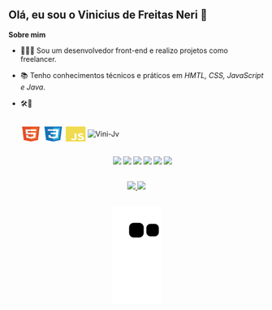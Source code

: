 ## Olá, eu sou o Vinicius de Freitas Neri 🤖

**Sobre mim**

- 🧑🏽‍💻 Sou um desenvolvedor front-end e realizo projetos como freelancer.
- 📚 Tenho conhecimentos técnicos e práticos em *HMTL, CSS, JavaScript e Java*.
- 🛠️🔧
  <div style="display: inline_block"><br>
  <img align="center" alt="Vini-HTML" height="30" width="40" src="https://raw.githubusercontent.com/devicons/devicon/master/icons/html5/html5-original.svg">
  <img align="center" alt="Vini-CSS" height="30" width="40" src="https://raw.githubusercontent.com/devicons/devicon/master/icons/css3/css3-original.svg">
  <img align="center" alt="Vini-Js" height="30" width="40" src="https://raw.githubusercontent.com/devicons/devicon/master/icons/javascript/javascript-plain.svg">
  <img align="center" alt="Vini-Jv" height="30" width="40" src="https://cdn.jsdelivr.net/gh/devicons/devicon/icons/java/java-original-wordmark.svg">
  </div>
  
  ##
  
  <div align="center">
  
  <a href="https://www.linkedin.com/in/viniciusdfn" target="_blank"><img src="https://img.shields.io/badge/LinkedIn-0077B5?style=for-the-badge&logo=linkedin&logoColor=white" target="_blank"></a>
  <a href="https://wa.me/5511983414213" target="_blank"><img src="https://img.shields.io/badge/WhatsApp-25D366?style=for-the-badge&logo=whatsapp&logoColor=white" target="_blank"></a>
  <a href="https://t.me/Vineefreitas" target="_blank"><img src="https://img.shields.io/badge/Telegram-2CA5E0?style=for-the-badge&logo=telegram&logoColor=white" target="_blank"></a>
  <a href="https://m.facebook.com/vinicius.freitas.509?eav=AfZj6nkIPyqCvK7hJxpvcCYiY3r9DTByQ_xe-O_5Kf1qHxwaNhZc-vxS-jFsDofEHeY&paipv=0" target="_blank"><img src="https://img.shields.io/badge/Facebook-1877F2?style=for-the-badge&logo=facebook&logoColor=white" target="_blank"></a>
  <a href="https://www.instagram.com/vineefreitas/" target="_blank"><img src="https://img.shields.io/badge/Instagram-E4405F?style=for-the-badge&logo=instagram&logoColor=white" target="_blank"></a>
  <a href="https://pt.stackoverflow.com/users/294239/vinicius-de-freitas-neri" target="_blank"><img src="https://img.shields.io/badge/Stack_Overflow-FE7A16?style=for-the-badge&logo=stack-overflow&logoColor=white" target="_blank"></a>
  
  </div>
  
  ##
  
<div align="center">
  
  <a href="https://github.com/vineefreitas">
  <img height="130em" src="https://github-readme-stats.vercel.app/api?username=vineefreitas&show_icons=true&theme=dracula&include_all_commits=true&count_private=true"/>
  <img height="130em" src="https://github-readme-stats.vercel.app/api/top-langs/?username=vineefreitas&layout=compact&langs_count=7&theme=dracula"/>
    
</div>

##

<div align="center">

![Snake animation](https://github.com/vineefreitas/vineefreitas/blob/output/github-contribution-grid-snake.svg)

</div>
